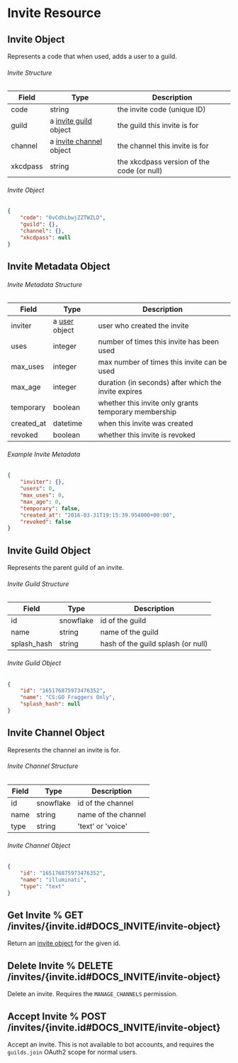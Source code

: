 # Invite Resource

## Invite Object

Represents a code that when used, adds a user to a guild.

###### Invite Structure

| Field | Type | Description |
|-------|------|-------------|
| code | string | the invite code (unique ID) |
| guild | a [invite guild](#DOCS_INVITE/invite-guild-object) object | the guild this invite is for |
| channel | a [invite channel](#DOCS_INVITE/invite-channel-object) object | the channel this invite is for |
| xkcdpass | string | the xkcdpass version of the code (or null) |

###### Invite Object

```json
{
	"code": "0vCdhLbwjZZTWZLD",
	"guild": {},
	"channel": {},
	"xkcdpass": null
}
```

## Invite Metadata Object

###### Invite Metadata Structure

| Field | Type | Description |
|-------|------|-------------|
| inviter | a [user](#DOCS_USER/user-object) object | user who created the invite |
| uses | integer | number of times this invite has been used |
| max_uses | integer | max number of times this invite can be used |
| max_age | integer | duration (in seconds) after which the invite expires |
| temporary | boolean | whether this invite only grants temporary membership |
| created_at | datetime | when this invite was created |
| revoked | boolean | whether this invite is revoked |

###### Example Invite Metadata

```json
{
	"inviter": {},
	"users": 0,
	"max_uses": 0,
	"max_age": 0,
	"temporary": false,
	"created_at": "2016-03-31T19:15:39.954000+00:00",
	"revoked": false
}
```

## Invite Guild Object

Represents the parent guild of an invite.

###### Invite Guild Structure

| Field | Type | Description |
|-------|------|-------------|
| id | snowflake | id of the guild |
| name | string | name of the guild |
| splash_hash | string | hash of the guild splash (or null) |

###### Invite Guild Object

```json
{
	"id": "165176875973476352",
	"name": "CS:GO Fraggers Only",
	"splash_hash": null
}
```

## Invite Channel Object

Represents the channel an invite is for.

###### Invite Channel Structure

| Field | Type | Description |
|-------|------|-------------|
| id | snowflake | id of the channel |
| name | string | name of the channel |
| type | string | 'text' or 'voice' |

###### Invite Channel Object

```json
{
	"id": "165176875973476352",
	"name": "illuminati",
	"type": "text"
}
```

## Get Invite % GET /invites/{invite.id#DOCS_INVITE/invite-object}

Return an [invite object](#DOCS_INVITE/invite-object) for the given id.

## Delete Invite % DELETE /invites/{invite.id#DOCS_INVITE/invite-object}

Delete an invite. Requires the `MANAGE_CHANNELS` permission.

## Accept Invite % POST /invites/{invite.id#DOCS_INVITE/invite-object}

Accept an invite. This is not available to bot accounts, and requires the `guilds.join` OAuth2 scope for normal users.